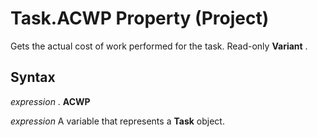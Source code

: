 
# Task.ACWP Property (Project)

Gets the actual cost of work performed for the task. Read-only  **Variant** .


## Syntax

 _expression_ . **ACWP**

 _expression_ A variable that represents a **Task** object.

